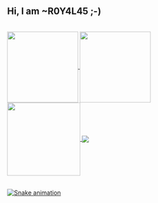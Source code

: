 ## Hi, I am ~R0Y4L45 ;-) 
</br>

 <div>
  <a href="https://github.com/R0Y4L45">
   <img align="center" height="165" src="https://github-readme-stats.vercel.app/api/top-langs/?username=R0Y4L45&layout=compact&langs_count=16&theme=dracula"/>
  <img align="center" height="165" src="https://github-readme-stats.vercel.app/api?username=R0Y4L45&show_icons=true&theme=dracula&include_all_commits=true&count_private=true&hide=issues"/>
   <img align="center" height="170" src="https://github-readme-stats.vercel.app/api/top-langs/?username=R0Y4L45&layout=compact&langs_count=16&theme=dracula"/>
  <img align="center" src="https://github-readme-stats.vercel.app/api?username=R0Y4L45&show_icons=true&theme=dracula&include_all_commits=true&count_private=true&hide=issues"/>
</div>


</br>
 
  ![Snake animation]("C:\Users\Lenovo\Downloads\github-user-contribution.svg")
 
</div>
